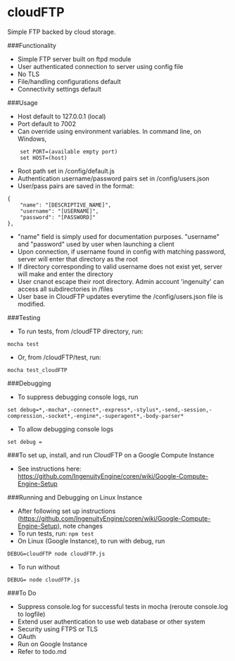 # cloudFTP
Simple FTP backed by cloud storage.

###Functionality
* Simple FTP server built on ftpd module
* User authenticated connection to server using config file
* No TLS
* File/handling configurations default
* Connectivity settings default

###Usage
* Host default to 127.0.0.1 (local)
* Port default to 7002
* Can override using environment variables. In command line, on Windows,

```
	set PORT=(available empty port)
	set HOST=(host)
```

* Root path set in /config/default.js
* Authentication username/password pairs set in /config/users.json
* User/pass pairs are saved in the format:
```
{
	"name": "[DESCRIPTIVE_NAME]",
	"username": "[USERNAME]",
	"password": "[PASSWORD]"
},
```
* "name" field is simply used for documentation purposes. "username" and "password" used by user when launching a client
* Upon connection, if username found in config with matching password, server will enter that directory as the root
* If directory corresponding to valid username does not exist yet, server will make and enter the directory
* User cnanot escape their root directory. Admin account 'ingenuity' can access all subdirectories in /files
* User base in CloudFTP updates everytime the /config/users.json file is modified.

###Testing
* To run tests, from /cloudFTP directory, run:
```
mocha test
```
* Or, from /cloudFTP/test, run:
```
mocha test_cloudFTP
```

###Debugging
* To suppress debugging console logs, run
```
set debug=*,-mocha*,-connect*,-express*,-stylus*,-send,-session,-compression,-socket*,-engine*,-superagent*,-body-parser*
```
* To allow debugging console logs
```
set debug =
```

###To set up, install, and run CloudFTP on a Google Compute Instance
* See instructions here: https://github.com/IngenuityEngine/coren/wiki/Google-Compute-Engine-Setup

###Running and Debugging on Linux Instance
* After following set up instructions (https://github.com/IngenuityEngine/coren/wiki/Google-Compute-Engine-Setup), note changes
* To run tests, run:
```npm test```
* On Linux (Google Instance), to run with debug, run
```
DEBUG=cloudFTP node cloudFTP.js
```
* To run without
```
DEBUG= node cloudFTP.js
```

###To Do
* Suppress console.log for successful tests in mocha (reroute console.log to logfile)
* Extend user authentication to use web database or other system
* Security using FTPS or TLS
* OAuth
* Run on Google Instance
* Refer to todo.md